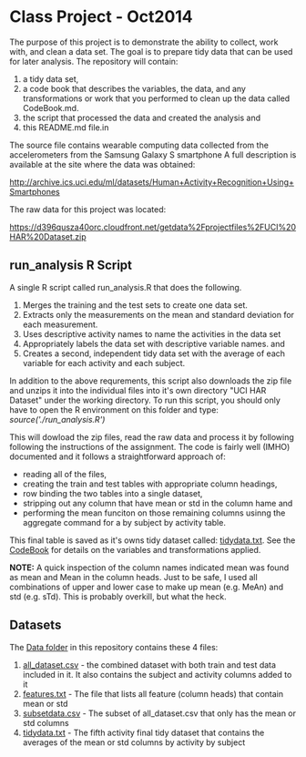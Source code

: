 Class Project - Oct2014
=================================================

The purpose of this project is to demonstrate the ability to collect, work with, and clean a data set. The goal is to prepare tidy data that can be used for later analysis. The repository will contain:
1. a tidy data set, 
2. a code book that describes the variables, the data, and any transformations or work that you performed to clean up the data called CodeBook.md. 
3. the script that processed the data and created the analysis and
4. this README.md file.in 

The source file contains wearable computing data collected from the accelerometers from the Samsung Galaxy S smartphone
A full description is available at the site where the data was obtained:

http://archive.ics.uci.edu/ml/datasets/Human+Activity+Recognition+Using+Smartphones

The raw data for this project was located:

https://d396qusza40orc.cloudfront.net/getdata%2Fprojectfiles%2FUCI%20HAR%20Dataset.zip


## run_analysis R Script

A single R script called run_analysis.R that does the following. 
  1. Merges the training and the test sets to create one data set. 
  2. Extracts only the measurements on the mean and standard deviation for each measurement. 
  3. Uses descriptive activity names to name the activities in the data set 
  4. Appropriately labels the data set with descriptive variable names. and 
  5. Creates a second, independent tidy data set with the average of each variable for each activity and each subject.

In addition to the above requrements, this script also downloads the zip file and unzips it into the individual files into it's own directory "UCI HAR Dataset" under the working directory.  To run this script, you should only have to open the R environment on this folder and type:  *source('./run_analysis.R')*

This will dowload the zip files, read the raw data and process it by following following the instructions of the assignment. The code is fairly well (IMHO) documented and it follows a straightforward approach of:
- reading all of the files, 
- creating the train and test tables with appropriate column headings, 
- row binding the two tables into a single dataset, 
- stripping out any column that have mean or std in the column hame and 
- performing the mean funciton on those remaining columns usinng the aggregate command for a by subject by activity table.

This final table is saved as it's owns tidy dataset called: [tidydata.txt](data/tidydata.txt). See the [CodeBook](CodeBook.md) for details on the variables and transformations applied.

**NOTE:** A quick inspection of the column names indicated mean was found as mean and Mean in the column heads.  Just to be safe, I used all combinations of upper and lower case to make up mean (e.g. MeAn) and std (e.g. sTd).  This is probably overkill, but what the heck.

## Datasets

The [Data folder](data)  in this repository contains these 4 files:
  1. [all_dataset.csv](data/all_dataset.csv) - the combined dataset with both train and test data included in it.  It also contains the subject and activity columns added to it
  2. [features.txt](data/features.txt) - The file that lists all feature (column heads) that contain mean or std
  3. [subsetdata.csv](data/subsetdata.csv) - The subset of all_dataset.csv that only has the mean or std columns
  4. [tidydata.txt](data/tidydata.txt) - The fifth activity final tidy dataset that contains the averages of the mean or std columns by activity by subject


